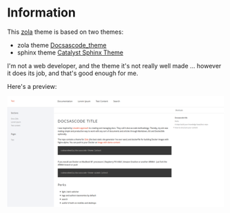 # Information

This [zola](https://github.com/getzola/zola) theme is based on two themes:

- zola theme [Docsascode_theme](https://github.com/codeandmedia/zola_docsascode_theme)
- sphinx theme [Catalyst Sphinx Theme](https://github.com/catalyst-team/catalyst_sphinx_theme.git)

I'm not a web developer, and the theme it's not really well made ... however it does its job, and that's good enough for me.

Here's a preview:

![Preview](preview.png)